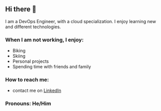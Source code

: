 ## Hi there 👋

I am a DevOps Engineer, with a cloud specialization. I enjoy learning new and different technologies.

### When I am not working, I enjoy:
  - Biking
  - Skiing
  - Personal projects
  - Spending time with friends and family 
 
### How to reach me:
  - contact me on [LinkedIn](https://www.linkedin.com/in/anthonytilelli/)

### Pronouns: He/Him


<!--
**Anthonyntilelli/Anthonyntilelli** is a ✨ _special_ ✨ repository because its `README.md` (this file) appears on your GitHub profile.

Here are some ideas to get you started:

- 🔭 I’m currently working on ...
- 🌱 I’m currently learning ...
- 👯 I’m looking to collaborate on ...
- 🤔 I’m looking for help with ...
- 💬 Ask me about ...
- 📫 How to reach me: ...
- 😄 Pronouns: ...
- ⚡ Fun fact: ...
-->
